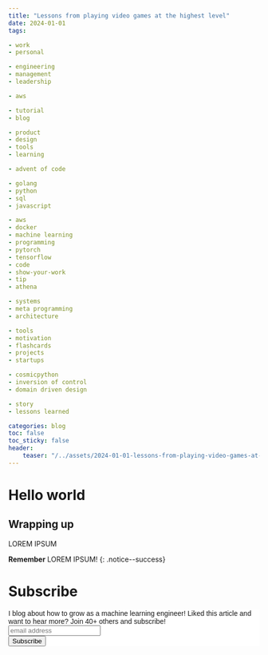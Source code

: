 ```yaml
---
title: "Lessons from playing video games at the highest level"
date: 2024-01-01
tags:

- work
- personal

- engineering
- management
- leadership

- aws

- tutorial
- blog

- product
- design
- tools
- learning

- advent of code

- golang
- python
- sql
- javascript

- aws 
- docker
- machine learning
- programming
- pytorch
- tensorflow
- code
- show-your-work
- tip
- athena

- systems
- meta programming
- architecture

- tools
- motivation
- flashcards
- projects
- startups

- cosmicpython
- inversion of control
- domain driven design

- story
- lessons learned

categories: blog
toc: false
toc_sticky: false
header:
    teaser: "/../assets/2024-01-01-lessons-from-playing-video-games-at-the-highest-level/thumbnail.png"
---
```

<!-- ctrl + alt + v -->

# Hello world




## Wrapping up

LOREM IPSUM

**Remember** LOREM IPSUM!
{: .notice--success}

# Subscribe
<!-- Begin Mailchimp Signup Form -->
<link href="//cdn-images.mailchimp.com/embedcode/horizontal-slim-10_7.css" rel="stylesheet" type="text/css">
<style type="text/css">
#mc_embed_signup{background:#fff; clear:left; font:14px Helvetica,Arial,sans-serif; width:100%;}
/* Add your own Mailchimp form style overrides in your site stylesheet or in this style block.
    We recommend moving this block and the preceding CSS link to the HEAD of your HTML file. */
</style>
<div id="mc_embed_signup">
<form action="https://gmail.us3.list-manage.com/subscribe/post?u=92fe86c389878585bc87837e8&amp;id=50543deff9" method="post" id="mc-embedded-subscribe-form" name="mc-embedded-subscribe-form" class="validate" target="_blank" novalidate>
    <div id="mc_embed_signup_scroll">
<label for="mce-EMAIL">I blog about how to grow as a machine learning engineer! Liked this article and want to hear more? Join 40+ others and subscribe!</label>
<input type="email" value="" name="EMAIL" class="email" id="mce-EMAIL" placeholder="email address" required>
    <!-- real people should not fill this in and expect good things - do not remove this or risk form bot signups-->
    <div style="position: absolute; left: -5000px;" aria-hidden="true"><input type="text" name="b_92fe86c389878585bc87837e8_50543deff9" tabindex="-1" value=""></div>
    <div class="clear"><input type="submit" value="Subscribe" name="subscribe" id="mc-embedded-subscribe" class="button"></div>
    </div>
</form>
</div>
<!--End mc_embed_signup-->
    